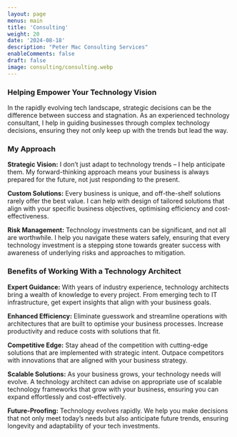 ```yaml
---
layout: page
menus: main
title: 'Consulting'
weight: 20
date: '2024-08-18'
description: "Peter Mac Consulting Services"
enableComments: false
draft: false
image: consulting/consulting.webp
---
```


### Helping Empower Your Technology Vision

In the rapidly evolving tech landscape, strategic decisions can be the difference between success and stagnation. As an experienced technology consultant, I help in guiding businesses through complex technology decisions, ensuring they not only keep up with the trends but lead the way.

### My Approach

**Strategic Vision:** I don’t just adapt to technology trends – I help anticipate them. My forward-thinking approach means your business is always prepared for the future, not just responding to the present.

**Custom Solutions:** Every business is unique, and off-the-shelf solutions rarely offer the best value. I can help with design of tailored solutions that align with your specific business objectives, optimising efficiency and cost-effectiveness.

**Risk Management:** Technology investments can be significant, and not all are worthwhile. I help you navigate these waters safely, ensuring that every technology investment is a stepping stone towards greater success with awareness of underlying risks and approaches to mitigation.

### Benefits of Working With a Technology Architect

**Expert Guidance:** With years of industry experience, technology architects bring a wealth of knowledge to every project. From emerging tech to IT infrastructure, get expert insights that align with your business goals.

**Enhanced Efficiency:** Eliminate guesswork and streamline operations with architectures that are built to optimise your business processes. Increase productivity and reduce costs with solutions that fit.

**Competitive Edge:** Stay ahead of the competition with cutting-edge solutions that are implemented with strategic intent. Outpace competitors with innovations that are aligned with your business strategy.

**Scalable Solutions:** As your business grows, your technology needs will evolve. A technology architect can advise on appropriate use of scalable technology frameworks that grow with your business, ensuring you can expand effortlessly and cost-effectively.

**Future-Proofing:** Technology evolves rapidly. We help you make decisions that not only meet today’s needs but also anticipate future trends, ensuring longevity and adaptability of your tech investments.
